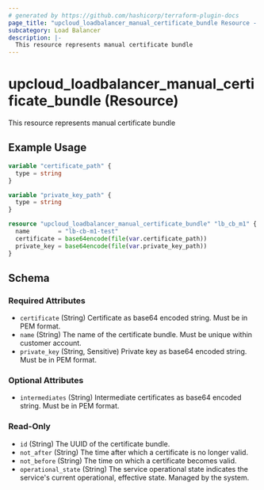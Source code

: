 ```yaml
---
# generated by https://github.com/hashicorp/terraform-plugin-docs
page_title: "upcloud_loadbalancer_manual_certificate_bundle Resource - terraform-provider-upcloud"
subcategory: Load Balancer
description: |-
  This resource represents manual certificate bundle
---
```


# upcloud_loadbalancer_manual_certificate_bundle (Resource)

This resource represents manual certificate bundle

## Example Usage

```terraform
variable "certificate_path" {
  type = string
}

variable "private_key_path" {
  type = string
}

resource "upcloud_loadbalancer_manual_certificate_bundle" "lb_cb_m1" {
  name        = "lb-cb-m1-test"
  certificate = base64encode(file(var.certificate_path))
  private_key = base64encode(file(var.private_key_path))
}
```

<!-- schema generated by tfplugindocs -->
## Schema

### Required Attributes

- `certificate` (String) Certificate as base64 encoded string. Must be in PEM format.
- `name` (String) The name of the certificate bundle. Must be unique within customer account.
- `private_key` (String, Sensitive) Private key as base64 encoded string. Must be in PEM format.

### Optional Attributes

- `intermediates` (String) Intermediate certificates as base64 encoded string. Must be in PEM format.

### Read-Only

- `id` (String) The UUID of the certificate bundle.
- `not_after` (String) The time after which a certificate is no longer valid.
- `not_before` (String) The time on which a certificate becomes valid.
- `operational_state` (String) The service operational state indicates the service's current operational, effective state. Managed by the system.
